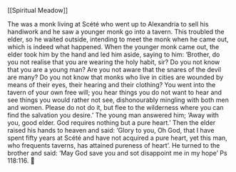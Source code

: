 [[Spiritual Meadow]]
 
The was a monk living at Scété who went up to Alexandria to sell his handiwork and he saw a younger monk go into a tavern. This troubled the elder, so he waited outside, intending to meet the monk when he came out, which is indeed what happened. When the younger monk came out, the elder took him by the hand and led him aside, saying to him: ‘Brother, do you not realise that you are wearing the holy habit, sir? Do you not know that you are a young man? Are you not aware that the snares of the devil are many? Do you not know that monks who live in cities are wounded by means of their eyes, their hearing and their clothing? You went into the tavern of your own free will; you hear things you do not want to hear and see things you would rather not see, dishonourably mingling with both men and women. Please do not do it, but flee to the wilderness where you can find the salvation you desire.’ The young man answered him; ‘Away with you, good elder. God requires nothing but a pure heart.’ Then the elder raised his hands to heaven and said: ‘Glory to you, Oh God, that I have spent fifty years at Scété and have not acquired a pure heart, yet this man, who frequents taverns, has attained pureness of heart’. He turned to the brother and said: ‘May God save you and sot disappoint me in my hope’ Ps 118:116.  
